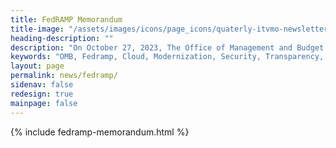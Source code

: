 ```yaml
---
title: FedRAMP Memorandum
title-image: "/assets/images/icons/page_icons/quaterly-itvmo-newsletter.svg"
heading-description: ""
description: "On October 27, 2023, The Office of Management and Budget (OMB)released a draft memorandum aimed at modernizing the Federal Risk and Authorization Management Program (FedRAMP), inviting public comment on the proposal. Initially established in 2011, FedRAMP was designed to evaluate the security of commercial cloud services, enabling federal agencies to leverage these services efficiently and securely. However, the complexity and diversity of today's cloud services have outgrown the original framework of FedRAMP, necessitating an update to address the current cloud environment's challenges."
keywords: "OMB, Fedramp, Cloud, Modernization, Security, Transparency, Authorization, Emerging Technology, FedRAMP"
layout: page
permalink: news/fedramp/
sidenav: false
redesign: true
mainpage: false
---
```


{% include fedramp-memorandum.html %}
